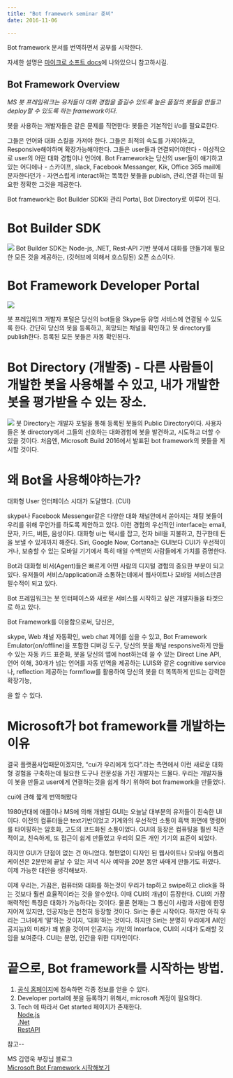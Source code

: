 ```yaml
---
title: "Bot framework seminar 준비"
date: 2016-11-06

---
```


Bot framework 문서를 번역하면서 공부를 시작한다.

자세한 설명은
[마이크로 소프트 docs](https://docs.botframework.com)에 나와있으니 참고하시길.

## Bot Framework Overview

*MS 봇 프레임워크는 유저들이 대화 경험을 즐길수 있도록 높은 품질의 봇들을 만들고 deploy할 수 있도록 하는 framework이다.*

봇을 사용하는 개발자들은 같은 문제를 직면한다: 봇들은 기본적인 i/o를 필요로한다.

그들은 언어와 대화 스킬을 가져야 한다. 그들은 최적의 속도를 가져야하고, Responsive해야하며 확장가능해야한다. 그들은 user들과 연결되어야한다 - 이상적으로 user의 어떤 대화 경험이나 언어에. Bot Framework는 당신의 user들이 얘기하고 있는 어디에나 - 스카이프, slack, Facebook Messanger, Kik, Office 365 mail에 문자한다던가 - 자연스럽게 interact하는 똑똑한 봇들을 publish, 관리,연결 하는데 필요한 정확한 그것을 제공한다.

Bot framework는 Bot Builder SDK와 관리 Portal, Bot Directory로 이루어 진다.

# Bot Builder SDK
![](https://docs.botframework.com/en-us/images/faq-overview/bot_builder_sdk_july.png)
Bot Builder SDK는 Node-js, .NET, Rest-API 기반 봇에서 대화를 만들기에 필요한 모든 것을 제공하는, (깃허브에 의해서 호스팅된) 오픈 소스이다.

# Bot Framework Developer Portal
![](https://docs.botframework.com/en-us/images/faq-overview/developer_portal_july.png)

봇 프레임워크 개발자 포털은 당신의 bot들을 Skype등 유명 서비스에 연결될 수 있도록 한다. 간단히 당신의 봇을 등록하고, 희망되는 채널을 확인하고 봇 directory를 publish한다. 등록된 모든 봇들은 자동 확인된다.

# Bot Directory (개발중) - 다른 사람들이 개발한 봇을 사용해볼 수 있고, 내가 개발한 봇을 평가받을 수 있는 장소.
![](https://docs.botframework.com/en-us/images/faq-overview/bot_directory_july.png)
봇 Directory는 개발자 포털을 통해 등록된 봇들의 Public Directory이다. 사용자들은 봇 directory에서 그들의 선호하는 대화경험에 봇을 발견하고, 시도하고 더할 수 있을 것이다. 처음엔, Microsoft Build 2016에서 발표된 bot framework의 봇들을 게시할 것이다.


# 왜 Bot을 사용해야하는가?

대화형 User 인터페이스 시대가 도달했다. (CUI)

skype나 Facebook Messenger같은 다양한 대화 채널안에서 쏟아지는 채팅 봇들이 우리를 위해 무언가를 하도록 제안하고 있다. 이런 경험의 우선적인 interface는 email, 문자, 카드, 버튼, 음성이다. 대화형 ui는 택시를 잡고, 전자 bill을 지불하고, 친구한테 돈을 보낼 수 있게까지 해준다. Siri, Google Now, Cortana는 GUI보다 CUI가 우선적이거나, 보충할 수 있는 모바일 기기에서 특히 매일 수백만의 사람들에게 가치를 증명한다.

Bot과 대화형 비서(Agent)들은 빠르게 어떤 사람의 디지털 경험의 중요한 부분이 되고 있다. 유저들이 서비스/application과 소통하는데에서 웹사이트나 모바일 서비스만큼 필수적이 되고 있다.

Bot 프레임워크는 봇 인터페이스와 새로운 서비스를 시작하고 싶은 개발자들을 타겟으로 하고 있다.

Bot Framework를 이용함으로써, 당신은,

skype, Web 채널 자동확인,
web chat 제어를 심을 수 있고,
Bot Framework Emulator(on/offline)을 포함한 디버깅 도구,
당신의 봇을 채널 responsive하게 만들 수 있는 자동 카드 표준화,
봇을 당신의 앱에 host하는데 쓸 수 있는 Direct Line API,
언어 이해, 30개가 넘는 언어를 자동 번역을 제공하는 LUIS와 같은 cognitive service나, reflection 제공하는 formflow를 활용하여 당신의 봇을 더 똑똑하게 만드는 강력한 확장기능,

을 할 수 있다.

# Microsoft가 bot framework를 개발하는 이유

결국 플랫폼사업때문이겠지만,
“cui가 우리에게 있다”.라는 측면에서 이런 새로운 대화형 경험을 구축하는데 필요한 도구나 전문성을 가진 개발자는 드물다. 우리는 개발자들이 봇을 만들고 user에게 연결하는것을 쉽게 하기 위하여 bot framework을 만들었다.

cui에 관해 짧게 번역해봤다

1980년대에 애플이나 MS에 의해 개발된 GUI는 오늘날 대부분의 유저들이 친숙한 UI이다. 이전의 컴퓨터들은 text기반이었고 기계와의 우선적인 소통이 흑백 화면에 명령어를 타이핑하는 암호화, 고도의 코드화된 소통이었다. GUI의 등장은 컴퓨팅을 훨씬 직관적이고, 친숙하게, 또 접근이 쉽게 만들었고 우리의 모든 개인 기기의 표준이 되었다.

하지만 GUI가 단점이 없는 건 아니었다. 형편없이 디자인 된 웹사이트나 모바일 어플리케이션은 2분만에 끝날 수 있는 저녁 식사 예약을 20분 동안 싸매게 만들기도 하였다. 이제 가능한 대안을 생각해보자.

이제 우리는, 가끔은, 컴퓨터와 대화를 하는것이 우리가 tap하고 swipe하고 click을 하는 것보다 훨씬 효율적이라는 것을 알수있다. 이때 CUI의 개념이 등장한다. CUI의 가장 매력적인 특징은 대화가 가능하다는 것이다. 물론 현재는 그 통신이 사람과 사람에 한정지어져 있지만, 인공지능은 천천히 등장할 것이다. Siri는 좋은 시작이다. 하지만 아직 우리는 그녀에게 ‘말’하는 것이지, ‘대화’하는 것이다. 하지만 Siri는 분명히 우리에게 AI(인공지능)의 미래가 꽤 밝을 것이며 인공지능 기반의 Interface, CUI의 시대가 도래할 것임을 보여준다. CUI는 분명, 인간을 위한 디자인이다.

# 끝으로, Bot framework를 시작하는 방법.

1. [공식 홈페이지](https://dev.botframework.com/)에 접속하면 각종 정보를 얻을 수 있다.<br />
2. Developer portal에 봇을 등록하기 위해서, microsoft 계정이 필요하다.<br />
3. Tech 에 따라서 Get started 페이지가 존재한다.<br />
[Node.js](https://docs.botframework.com/en-us/node/builder/overview/)<br />
[.Net](https://docs.botframework.com/en-us/csharp/builder/sdkreference/)<br />
[RestAPI](https://docs.botframework.com/en-us/csharp/builder/sdkreference/gettingstarted.html)


참고--

MS 김영욱 부장님 블로그<br />
[Microsoft Bot Framework 시작해보기](http://blog.naver.com/PostView.nhn?blogId=warit&logNo=220833049518&parentCategoryNo=&categoryNo=&viewDate=&isShowPopularPosts=false&from=postView)